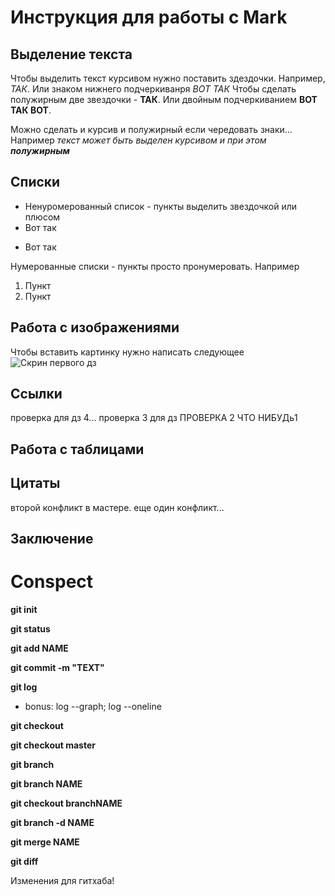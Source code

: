 # Инструкция для работы с Mark

## Выделение текста

Чтобы выделить текст курсивом нужно поставить здездочки. Например, *ТАК*. Или знаком нижнего подчеркиванря _ВОТ ТАК_
Чтобы сделать полужирным две звездочки - **ТАК**. Или двойным подчеркиванием __ВОТ ТАК ВОТ__.

Можно сделать и курсив и полужирный если чередовать знаки... Например _текст может быть выделен курсивом и при этом **полужирным**_


## Списки

* Ненуромерованный список - пункты выделить звездочкой или плюсом
* Вот так 
+ Вот так

Нумерованные списки - пункты просто пронумеровать. Например 
1. Пункт 
2. Пункт 

##  Работа с изображениями

Чтобы вставить картинку нужно написать следующее 
![Скрин первого дз](lesson2.png)

## Ссылки
проверка для дз 4...
проверка 3 для дз
ПРОВЕРКА 2
ЧТО НИБУДь1
## Работа с таблицами 

## Цитаты 
второй конфликт в мастере.
еще один конфликт...

## Заключение 

# Conspect 

**git init**

**git status**

**git add NAME**

**git commit -m "TEXT"**

**git log**

 * bonus: log --graph; log --oneline

**git checkout**

**git checkout master**

**git branch**

**git branch NAME**

**git checkout branchNAME**

**git branch -d NAME**

**git merge NAME**

**git diff**


Изменения для гитхаба!